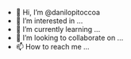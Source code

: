 - 👋 Hi, I’m @danilopitoccoa
- 👀 I’m interested in ...
- 🌱 I’m currently learning ...
- 💞️ I’m looking to collaborate on ...
- 📫 How to reach me ...

<!---
danilopitoccoa/danilopitoccoa is a ✨ special ✨ repository because its `README.md` (this file) appears on your GitHub profile.
You can click the Preview link to take a look at your changes.
--->
